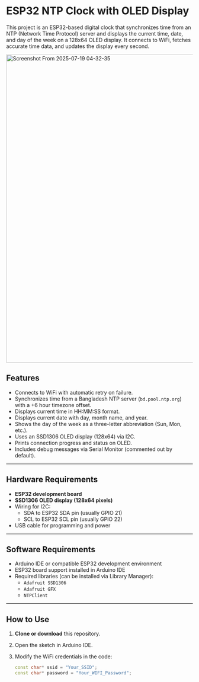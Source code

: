 # ESP32 NTP Clock with OLED Display

This project is an ESP32-based digital clock that synchronizes time from an NTP (Network Time Protocol) server and displays the current time, date, and day of the week on a 128x64 OLED display. It connects to WiFi, fetches accurate time data, and updates the display every second.

<img width="1741" height="832" alt="Screenshot From 2025-07-19 04-32-35" src="https://github.com/user-attachments/assets/aad83205-6d9e-4b6a-8583-aad2e568b4c7" />


## Features

- Connects to WiFi with automatic retry on failure.
- Synchronizes time from a Bangladesh NTP server (`bd.pool.ntp.org`) with a +6 hour timezone offset.
- Displays current time in HH:MM:SS format.
- Displays current date with day, month name, and year.
- Shows the day of the week as a three-letter abbreviation (Sun, Mon, etc.).
- Uses an SSD1306 OLED display (128x64) via I2C.
- Prints connection progress and status on OLED.
- Includes debug messages via Serial Monitor (commented out by default).

---

## Hardware Requirements

- **ESP32 development board**
- **SSD1306 OLED display (128x64 pixels)**
- Wiring for I2C:
  - SDA to ESP32 SDA pin (usually GPIO 21)
  - SCL to ESP32 SCL pin (usually GPIO 22)
- USB cable for programming and power

---

## Software Requirements

- Arduino IDE or compatible ESP32 development environment
- ESP32 board support installed in Arduino IDE
- Required libraries (can be installed via Library Manager):
  - `Adafruit SSD1306`
  - `Adafruit GFX`
  - `NTPClient`

---

## How to Use

1. **Clone or download** this repository.

2. Open the sketch in Arduino IDE.

3. Modify the WiFi credentials in the code:

   ```cpp
   const char* ssid = "Your_SSID";
   const char* password = "Your_WIFI_Password";

